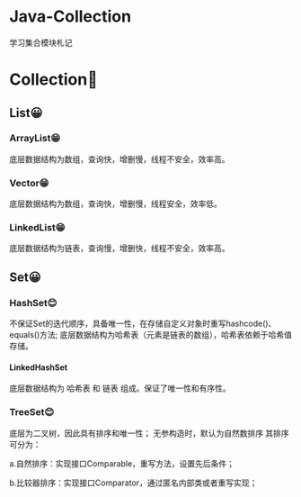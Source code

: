 # Java-Collection
学习集合模块札记

# Collection🔘
## List😀
### ArrayList😁
底层数据结构为数组，查询快，增删慢，线程不安全，效率高。
### Vector😁
底层数据结构为数组，查询快，增删慢，线程安全，效率低。
### LinkedList😁
底层数据结构为链表，查询慢，增删快，线程不安全，效率高。

## Set😀
### HashSet😊
不保证Set的迭代顺序，具备唯一性，在存储自定义对象时重写hashcode()、equals()方法;
底层数据结构为哈希表（元素是链表的数组），哈希表依赖于哈希值存储。
#### LinkedHashSet
底层数据结构为 哈希表 和 链表 组成。保证了唯一性和有序性。
### TreeSet😊
底层为二叉树，因此具有排序和唯一性；
无参构造时，默认为自然数排序
其排序可分为：

a.自然排序：实现接口Comparable，重写方法，设置先后条件；

b.比较器排序：实现接口Comparator，通过匿名内部类或者重写实现；
